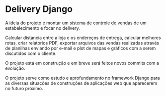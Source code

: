 # Delivery Django
A ideia do projeto é montar um sistema de controle de vendas de um estabelecimento e focar no delivery. 

Calcular distancia entre a loja e os endereços de entrega, calcular melhores rotas, criar relatórios PDF, exportar arquivos das vendas realizadas através de planilhas enviando por e-mail e plot de mapas e gráficos com a serem discutidos com o cliente.

O projeto está em construção e em breve será feitos novos commits com a evolução.

O projeto serve como estudo e aprofundamento no framework Django para as diversas situações de construções de aplicações web que aparecerem no futuro próximo.
